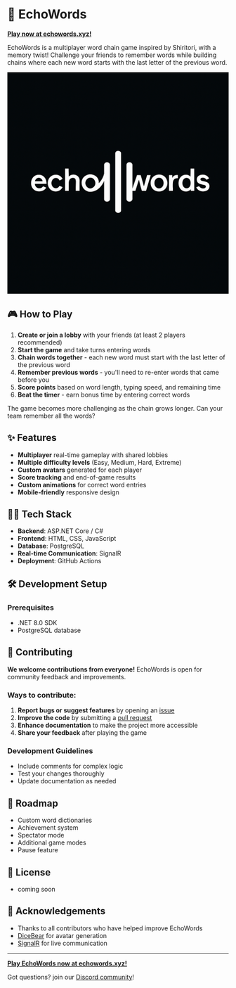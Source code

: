 # 🔄 EchoWords

**[Play now at echowords.xyz!](https://echowords.xyz)**

EchoWords is a multiplayer word chain game inspired by Shiritori, with a memory twist! Challenge your friends to remember words while building chains where each new word starts with the last letter of the previous word.

![EchoWords Game Screenshot](https://github.com/soycarlo99/echowords/blob/main/wwwroot/photos/echowords-logo.png?raw=true)

## 🎮 How to Play

1. **Create or join a lobby** with your friends (at least 2 players recommended)
2. **Start the game** and take turns entering words
3. **Chain words together** - each new word must start with the last letter of the previous word
4. **Remember previous words** - you'll need to re-enter words that came before you
5. **Score points** based on word length, typing speed, and remaining time
6. **Beat the timer** - earn bonus time by entering correct words

The game becomes more challenging as the chain grows longer. Can your team remember all the words?

## ✨ Features

- **Multiplayer** real-time gameplay with shared lobbies
- **Multiple difficulty levels** (Easy, Medium, Hard, Extreme)
- **Custom avatars** generated for each player
- **Score tracking** and end-of-game results
- **Custom animations** for correct word entries
- **Mobile-friendly** responsive design

## 🧑‍💻 Tech Stack

- **Backend**: ASP.NET Core / C#
- **Frontend**: HTML, CSS, JavaScript
- **Database**: PostgreSQL
- **Real-time Communication**: SignalR
- **Deployment**: GitHub Actions

## 🛠️ Development Setup

### Prerequisites

- .NET 8.0 SDK
- PostgreSQL database

## 🤝 Contributing

**We welcome contributions from everyone!** EchoWords is open for community feedback and improvements.

### Ways to contribute:

1. **Report bugs or suggest features** by opening an [issue](https://github.com/soycarlo99/echowords/issues)
2. **Improve the code** by submitting a [pull request](https://github.com/soycarlo99/echowords/pulls)
3. **Enhance documentation** to make the project more accessible
4. **Share your feedback** after playing the game

### Development Guidelines

- Include comments for complex logic
- Test your changes thoroughly
- Update documentation as needed

## 🚀 Roadmap

- Custom word dictionaries
- Achievement system
- Spectator mode
- Additional game modes
- Pause feature

## 📜 License

- coming soon

## 🙏 Acknowledgements

- Thanks to all contributors who have helped improve EchoWords
- [DiceBear](https://dicebear.com/) for avatar generation
- [SignalR](https://dotnet.microsoft.com/apps/aspnet/signalr) for live communication

---

**[Play EchoWords now at echowords.xyz!](https://echowords.xyz)**

Got questions? join our [Discord community](https://discord.gg/ErEE224TpY)!
